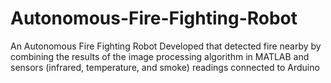# Autonomous-Fire-Fighting-Robot
An Autonomous Fire Fighting Robot Developed that detected fire nearby by combining the results of the image processing algorithm in MATLAB and sensors (infrared, temperature, and smoke) readings connected to Arduino
